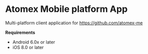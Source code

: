 # Atomex Mobile platform App


Multi-platform client application for https://github.com/atomex-me

**Requirements**

- Android 6.0x or later
-  iOS 8.0 or later
